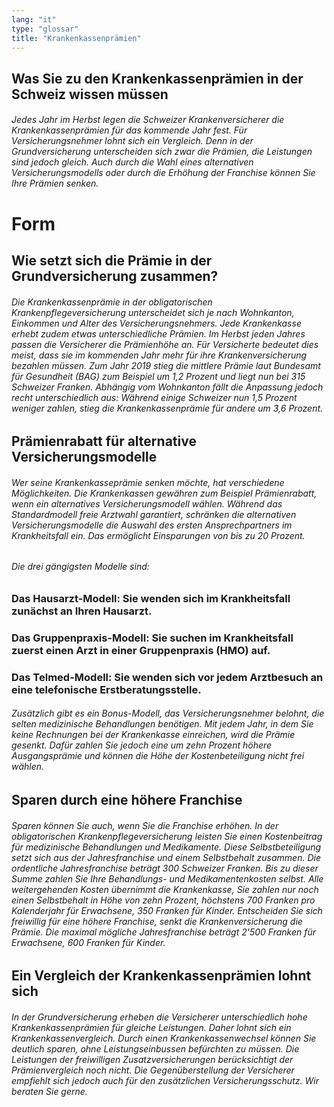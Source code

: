 ```yaml
---
lang: "it"
type: "glossar"
title: "Krankenkassenprämien"
---
```


## Was Sie zu den Krankenkassenprämien in der Schweiz wissen müssen

###### Jedes Jahr im Herbst legen die Schweizer Krankenversicherer die Krankenkassenprämien für das kommende Jahr fest. Für Versicherungsnehmer lohnt sich ein Vergleich. Denn in der Grundversicherung unterscheiden sich zwar die Prämien, die Leistungen sind jedoch gleich. Auch durch die Wahl eines alternativen Versicherungsmodells oder durch die Erhöhung der Franchise können Sie Ihre Prämien senken.

# Form

## Wie setzt sich die Prämie in der Grundversicherung zusammen?

###### Die Krankenkassenprämie in der obligatorischen Krankenpflegeversicherung unterscheidet sich je nach Wohnkanton, Einkommen und Alter des Versicherungsnehmers. Jede Krankenkasse erhebt zudem etwas unterschiedliche Prämien. Im Herbst jeden Jahres passen die Versicherer die Prämienhöhe an. Für Versicherte bedeutet dies meist, dass sie im kommenden Jahr mehr für ihre Krankenversicherung bezahlen müssen. Zum Jahr 2019 stieg die mittlere Prämie laut Bundesamt für Gesundheit (BAG) zum Beispiel um 1,2 Prozent und liegt nun bei 315 Schweizer Franken. Abhängig vom Wohnkanton fällt die Anpassung jedoch recht unterschiedlich aus: Während einige Schweizer nun 1,5 Prozent weniger zahlen, stieg die Krankenkassenprämie für andere um 3,6 Prozent.

## Prämienrabatt für alternative Versicherungsmodelle

###### Wer seine Krankenkasseprämie senken möchte, hat verschiedene Möglichkeiten. Die Krankenkassen gewähren zum Beispiel Prämienrabatt, wenn ein alternatives Versicherungsmodell wählen. Während das Standardmodell freie Arztwahl garantiert, schränken die alternativen Versicherungsmodelle die Auswahl des ersten Ansprechpartners im Krankheitsfall ein. Das ermöglicht Einsparungen von bis zu 20 Prozent.

###### Die drei gängigsten Modelle sind:

### Das Hausarzt-Modell: Sie wenden sich im Krankheitsfall zunächst an Ihren Hausarzt.

### Das Gruppenpraxis-Modell: Sie suchen im Krankheitsfall zuerst einen Arzt in einer Gruppenpraxis (HMO) auf.

### Das Telmed-Modell: Sie wenden sich vor jedem Arztbesuch an eine telefonische Erstberatungsstelle.

###### Zusätzlich gibt es ein Bonus-Modell, das Versicherungsnehmer belohnt, die selten medizinische Behandlungen benötigen. Mit jedem Jahr, in dem Sie keine Rechnungen bei der Krankenkasse einreichen, wird die Prämie gesenkt. Dafür zahlen Sie jedoch eine um zehn Prozent höhere Ausgangsprämie und können die Höhe der Kostenbeteiligung nicht frei wählen.

## Sparen durch eine höhere Franchise

###### Sparen können Sie auch, wenn Sie die Franchise erhöhen. In der obligatorischen Krankenpflegeversicherung leisten Sie einen Kostenbeitrag für medizinische Behandlungen und Medikamente. Diese Selbstbeteiligung setzt sich aus der Jahresfranchise und einem Selbstbehalt zusammen. Die ordentliche Jahresfranchise beträgt 300 Schweizer Franken. Bis zu dieser Summe zahlen Sie Ihre Behandlungs- und Medikamentenkosten selbst. Alle weitergehenden Kosten übernimmt die Krankenkasse, Sie zahlen nur noch einen Selbstbehalt in Höhe von zehn Prozent, höchstens 700 Franken pro Kalenderjahr für Erwachsene, 350 Franken für Kinder. Entscheiden Sie sich freiwillig für eine höhere Franchise, senkt die Krankenversicherung die Prämie. Die maximal mögliche Jahresfranchise beträgt 2'500 Franken für Erwachsene, 600 Franken für Kinder.

## Ein Vergleich der Krankenkassenprämien lohnt sich

###### In der Grundversicherung erheben die Versicherer unterschiedlich hohe Krankenkassenprämien für gleiche Leistungen. Daher lohnt sich ein Krankenkassenvergleich. Durch einen Krankenkassenwechsel können Sie deutlich sparen, ohne Leistungseinbussen befürchten zu müssen. Die Leistungen der freiwilligen Zusatzversicherungen berücksichtigt der Prämienvergleich noch nicht. Die Gegenüberstellung der Versicherer empfiehlt sich jedoch auch für den zusätzlichen Versicherungsschutz. Wir beraten Sie gerne.
